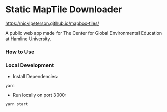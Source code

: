 # Static MapTile Downloader

https://nicklpeterson.github.io/mapbox-tiles/

A public web app made for The Center for Global Environmental Education at Hamline University.

### How to Use



### Local Development

- Install Dependencies:
```
yarn
```

- Run locally on port 3000:
```
yarn start
```

